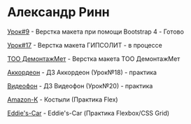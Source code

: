 # Александр Ринн

[Урок#9](https://alexandereen.github.io/lesson9/ "Верстка макета при помощи Bootstrap 4") - Верстка макета при помощи Bootstrap 4 - Готово 

[Урок#17](https://alexandereen.github.io/lesson17/ "Верстка макета") - Верстка макета ГИПСОЛИТ - в процессе 

[TOO ДемонтажМет](https://alexandereen.github.io/projectDemontazh/ "Верстка макета") - Верстка макета ТОО ДемонтажМет

[Аккордеон](https://alexandereen.github.io/Accordion/ "Верстка аккордеона") - ДЗ Аккордеон (Урок№18) - практика

[Видеофон](https://alexandereen.github.io/lesson20/ "Верстка видеофона") - ДЗ Видеофон (Урок№20) - практика

[Amazon-K](https://alexandereen.github.io/amazon-k_flexPractice/ "Верстка на Flex") -  Костыли (Практика Flex)

[Eddie's-Car](https://alexandereen.github.io/belaz/ "Верстка на Flex") -  Eddie's-Car (Практика Flexbox/CSS Grid)
